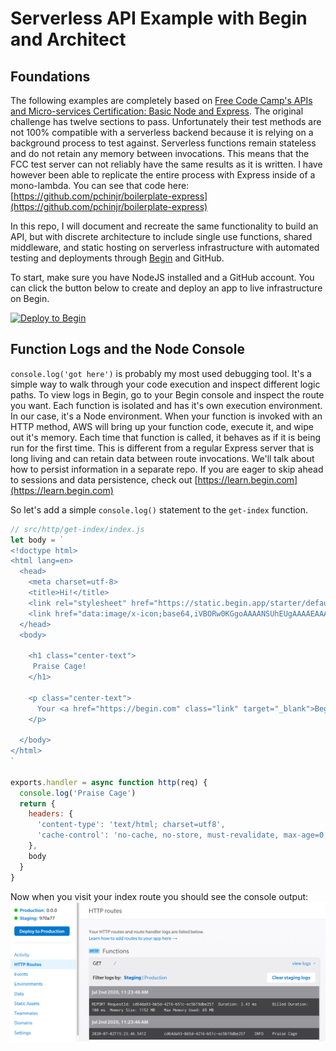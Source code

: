 # Serverless API Example with Begin and Architect

## Foundations
The following examples are completely based on [Free Code Camp's APIs and Micro-services Certification: Basic Node and Express](https://www.freecodecamp.org/learn/apis-and-microservices/basic-node-and-express/). 
The original challenge has twelve sections to pass. Unfortunately their test methods are not 100% compatible with a serverless backend because it is relying on a background process to test against. Serverless functions remain stateless and do not retain any memory between invocations. This means that the FCC test server can not reliably have the same results as it is written. I have however been able to replicate the entire process with Express inside of a mono-lambda. You can see that code here: [https://github.com/pchinjr/boilerplate-express](https://github.com/pchinjr/boilerplate-express)

In this repo, I will document and recreate the same functionality to build an API, but with discrete architecture to include single use functions, shared middleware, and static hosting on serverless infrastructure with automated testing and deployments through [Begin](https://begin.com) and GitHub.

To start, make sure you have NodeJS installed and a GitHub account. You can click the button below to create and deploy an app to live infrastructure on Begin.

[![Deploy to Begin](https://static.begin.com/deploy-to-begin.svg)](https://begin.com/apps/create?template=https://github.com/pchinjr/fcc-apis-microservices-serverless)


## Function Logs and the Node Console
`console.log('got here')` is probably my most used debugging tool. It's a simple way to walk through your code execution and inspect different logic paths. To view logs in Begin, go to your Begin console and inspect the route you want. Each function is isolated and has it's own execution environment. In our case, it's a Node environment. When your function is invoked with an HTTP method, AWS will bring up your function code, execute it, and wipe out it's memory. Each time that function is called, it behaves as if it is being run for the first time. This is different from a regular Express server that is long living and can retain data between route invocations. We'll talk about how to persist information in a separate repo. If you are eager to skip ahead to sessions and data persistence, check out [https://learn.begin.com](https://learn.begin.com)

So let's add a simple `console.log()` statement to the `get-index` function.

```js
// src/http/get-index/index.js
let body = `
<!doctype html>
<html lang=en>
  <head>
    <meta charset=utf-8>
    <title>Hi!</title>
    <link rel="stylesheet" href="https://static.begin.app/starter/default.css">
    <link href="data:image/x-icon;base64,iVBORw0KGgoAAAANSUhEUgAAAAEAAAABCAQAAAC1HAwCAAAAC0lEQVR42mNkYAAAAAYAAjCB0C8AAAAASUVORK5CYII=" rel="icon" type="image/x-icon">
  </head>
  <body>

    <h1 class="center-text">
     Praise Cage! 
    </h1>

    <p class="center-text">
      Your <a href="https://begin.com" class="link" target="_blank">Begin</a> app is ready to go!
    </p>

  </body>
</html>
`

exports.handler = async function http(req) {
  console.log('Praise Cage')
  return {
    headers: {
      'content-type': 'text/html; charset=utf8',
      'cache-control': 'no-cache, no-store, must-revalidate, max-age=0, s-maxage=0'
    },
    body
  }
}
```
Now when you visit your index route you should see the console output: 
![Begin console function logs](screenshots/console_log_screenshot.png)